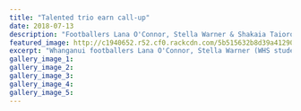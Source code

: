 ```yaml
---
title: "Talented trio earn call-up"
date: 2018-07-13
description: "Footballers Lana O'Connor, Stella Warner & Shakaia Taioroa & development officer Matthew Calvert head to Sydney tourn..."
featured_image: http://c1940652.r52.cf0.rackcdn.com/5b515632b8d39a4129000719/Stella-Warner-chron-13-july.gif
excerpt: "Whanganui footballers Lana O'Connor, Stella Warner (WHS student) & Shakaia Taioroa & Central Football development officer Matthew Calvert head to Sydney tournament."
gallery_image_1: 
gallery_image_2: 
gallery_image_3: 
gallery_image_4: 
gallery_image_5: 
---
```

